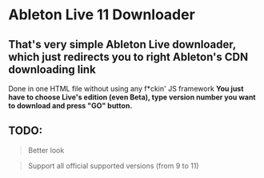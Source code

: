 # Ableton Live 11 Downloader
## That's very simple Ableton Live downloader, which just redirects you to right Ableton's CDN downloading link 
Done in one HTML file without using any f*ckin' JS framework
**You just have to choose Live's edition (even Beta), type version number you want to download and press "GO" button.**
## TODO:
>Better look

>Support all official supported versions (from 9 to 11)
